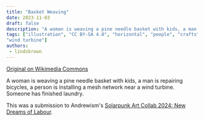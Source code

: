 ```yaml
---
title: "Basket Weaving"
date: 2023-11-03
draft: false
description: "A woman is weaving a pine needle basket with kids, a man is repairing bicycles, a person is installing a mesh network near a wind turbine. Someone has finished laundry. "
tags: ["illustration", "CC BY-SA 4.0", "horizontal", "people", "crafts", 
"wind turbine"]
authors:
 - lindsbrown
---
```


[Original on Wikimedia Commons](https://commons.wikimedia.org/wiki/File:LindsBrown_SolarpunkArtCollab2024.jpg)

A woman is weaving a pine needle basket with kids, a man is repairing bicycles, a person is installing a mesh network near a wind turbine. Someone has finished laundry.

This was a submission to Andrewism's [Solarpunk Art Collab 2024: New Dreams of Labour](https://www.tumblr.com/andrew-ism/770135694637236224/solarpunk-art-2024-new-dreams-of-labour).